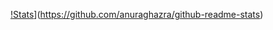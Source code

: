 [!Stats](https://github-readme-stats.vercel.app/api?username=anuraghazra)](https://github.com/anuraghazra/github-readme-stats)
